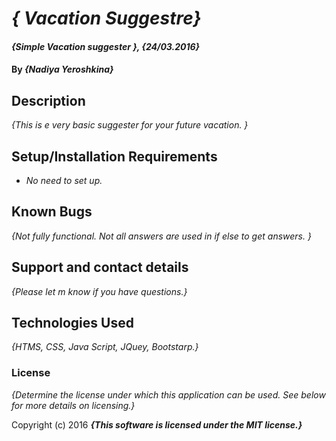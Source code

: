 # _{ Vacation Suggestre}_

#### _{Simple Vacation suggester }, {24/03.2016}_

#### By _**{Nadiya Yeroshkina}**_

## Description

_{This is e very basic suggester for your future vacation. }_

## Setup/Installation Requirements

* _No need to set up._


## Known Bugs

_{Not fully functional. Not all answers are used in if else to get answers. }_

## Support and contact details

_{Please let m know if you have questions.}_

## Technologies Used

_{HTMS, CSS, Java Script, JQuey, Bootstarp.}_

### License

*{Determine the license under which this application can be used.  See below for more details on licensing.}*

Copyright (c) 2016 **_{This software is licensed under the MIT license.}_**
